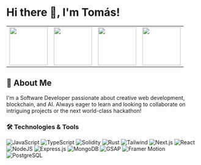 # Hi there 👋, I'm Tomás!

<table align="center">




  <tr>
     <td><img src="https://media4.giphy.com/media/v1.Y2lkPTc5MGI3NjExMTlqejE2ZW5hNWY2b2hkenU4Yzc3MW91ODZyMGt2c3RoNWg5cXhiNyZlcD12MV9pbnRlcm5hbF9naWZfYnlfaWQmY3Q9Zw/SYHz66JfYHbBtZXjHy/giphy.gif" width="100"/></td>
    <td><img src="https://assets.vogue.com/photos/58918911e8e3104f57c740f1/master/pass/bourdain-street-food-650-542.gif" width="100"/></td>
     <td><img src="https://media4.giphy.com/media/QWQ3lmJXI9QylAgrWp/giphy.gif?cid=ecf05e47ahu5cbuiuek8qdoj2lsr4usdd050zy89qg7g8e77&ep=v1_gifs_search&rid=giphy.gif&ct=g" width="100"/></td>
     <td><img src="https://media3.giphy.com/media/v1.Y2lkPTc5MGI3NjExcXdlYzI2aTRhbDlpdWgxNmM3NjN3Z3dyaDd6cWtwemh4aTVnMzcwZCZlcD12MV9pbnRlcm5hbF9naWZfYnlfaWQmY3Q9Zw/eFvs5iE6a6ntVIRaEN/giphy.gif" width="100"/></td>

  </tr>

</table>

## 🚀 About Me
I'm a Software Developer passionate about creative web development, blockchain, and AI. Always eager to learn and looking to collaborate on intriguing projects or the next world-class hackathon!

### 🛠️ Technologies & Tools

![JavaScript](https://img.shields.io/badge/Code-JavaScript-informational?style=flat&logo=javascript&logoColor=white&color=blue)
![TypeScript](https://img.shields.io/badge/Code-TypeScript-informational?style=flat&logo=typescript&logoColor=white&color=blue)
![Solidity](https://img.shields.io/badge/Code-Solidity-informational?style=flat&logo=solidity&logoColor=white&color=blue)
![Rust](https://img.shields.io/badge/Code-Rust-informational?style=flat&logo=rust&logoColor=white&color=blue)
![Tailwind](https://img.shields.io/badge/Tool-Tailwind-informational?style=flat&logo=tailwind-css&logoColor=white&color=green)
![Next.js](https://img.shields.io/badge/Framework-Next.js-informational?style=flat&logo=next.js&logoColor=white&color=yellowgreen)
![React](https://img.shields.io/badge/Library-React-informational?style=flat&logo=react&logoColor=white&color=yellowgreen)
![NodeJS](https://img.shields.io/badge/Tool-NodeJS-informational?style=flat&logo=node.js&logoColor=white&color=green)
![Express.js](https://img.shields.io/badge/Framework-Express.js-informational?style=flat&logo=express&logoColor=white&color=yellowgreen)
![MongoDB](https://img.shields.io/badge/Database-MongoDB-informational?style=flat&logo=mongodb&logoColor=white&color=green)
![GSAP](https://img.shields.io/badge/Library-GSAP-informational?style=flat&logo=greensock&logoColor=white&color=yellowgreen)
![Framer Motion](https://img.shields.io/badge/Library-Framer_Motion-informational?style=flat&logo=framer&logoColor=white&color=yellowgreen)
![PostgreSQL](https://img.shields.io/badge/Database-PostgreSQL-informational?style=flat&logo=postgresql&logoColor=white&color=blue)


</div>
